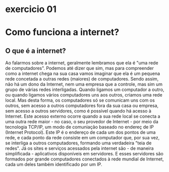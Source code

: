# exercicio 01

# Como funciona a internet?

## O que é a internet?

Ao falarmos sobre a internet, geralmente lembramos que ela é "uma rede de computadores". Podemos até dizer que sim, mas para compreender como a internet chega na sua casa vamos imaginar que ela é um pequena rede concetada a outras redes (maiores) de computadores. Sendo assim, não há um dono da Internet, nem uma empresa que a controle, mas sim um grupo de várias redes interligadas.
Quando ligamos um computador a outro, ou quando ligamos vários computadores uns aos outros, criamos uma rede local. Mas desta forma, os computadores só se comunicam uns com os outros, sem acesso a outros computadores fora da sua casa ou empresa, sem acesso a outros servidores, como é possível quando há acesso à Internet.
Este acesso externo ocorre quando a sua rede local se conecta a uma outra rede maior - no caso, o seu provedor de Internet - por meio da tecnologia TCP/IP, um modo de comuniação baseado no endereç de IP (Internet Protocol). Este IP é o endereço de cada um dos pontos de uma rede, e cada ponto da rede consiste em um computador que, por sua vez, se interliga a outros computadores, formando uma verdadeira "teia de redes". 
Já os sites e serviços acessados pela internet são - de maneira simplificada - aplicativos disponíveis em servidores. E esses servidores são formados por grande computadores conectados à rede mundial de Internet, cada um deles também identificado por um IP.